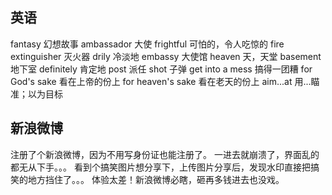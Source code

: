 ## 英语 ##
fantasy 幻想故事
ambassador 大使
frightful 可怕的，令人吃惊的
fire extinguisher 灭火器
drily 冷淡地
embassy 大使馆
heaven 天，天堂
basement 地下室
definitely 肯定地
post 派任
shot 子弹
get into a mess 搞得一团糟
for God's sake 看在上帝的份上
for heaven's sake 看在老天的份上
aim...at 用...瞄准；以为目标


## 新浪微博 ##
注册了个新浪微博，因为不用写身份证也能注册了。
一进去就崩溃了，界面乱的都无从下手。。。
看到个搞笑图片想分享下，上传图片分享后，发现水印直接把搞笑的地方挡住了。。。
体验太差！新浪微博必瞎，砸再多钱进去也没戏。
